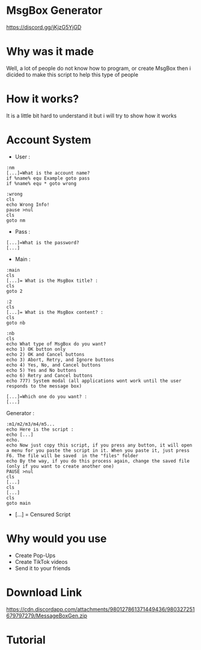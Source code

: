 # MsgBox Generator
 https://discord.gg/jKjzG5YjGD

# Why was it made
 Well, a lot of people do not know how to program, or create MsgBox then i dicided to make this script to help this type of people

# How it works?
 It is a little bit hard to understand it but i will try to show how it works

# Account System
 * User :
 ```
 :nm
 [...]=What is the account name? 
 if %name% equ Example goto pass
 if %name% equ * goto wrong
 
 :wrong
 cls
 echo Wrong Info!
 pause >nul
 cls
 goto nm
 ```
 * Pass :
 
 ```
 [...]=What is the password?
 [...]
 ```
 * Main :
 ```
 :main
 cls
 [...]= What is the MsgBox title? : 
 cls
 goto 2
 
 :2
 cls
 [...]= What is the MsgBox content? : 
 cls
 goto nb
 
 :nb
 cls
 echo What type of MsgBox do you want?
 echo 1) OK button only
 echo 2) OK and Cancel buttons
 echo 3) Abort, Retry, and Ignore buttons
 echo 4) Yes, No, and Cancel buttons
 echo 5) Yes and No buttons
 echo 6) Retry and Cancel buttons
 echo 777) System modal (all applications wont work until the user responds to the message box)

 [...]=Which one do you want? : 
 [...]
 ```
 Generator :
 
 ```
 :m1/m2/m3/m4/m5...
 echo Here is the script :
 echo [...]
 echo.
 echo Now just copy this script, if you press any button, it will open a menu for you paste the script in it. When you paste it, just press F6. The file will be saved  in the "files" folder
 echo By the way, if you do this process again, change the saved file (only if you want to create another one)
 PAUSE >nul
 cls
 [...]
 cls
 [...]
 cls
 goto main
 ```
 * [...] = Censured Script
# Why would you use
 * Create Pop-Ups
 * Create TikTok videos
 * Send it to your friends
# Download Link
 https://cdn.discordapp.com/attachments/980127861371449436/980327251679797279/MessageBoxGen.zip
 
# Tutorial

